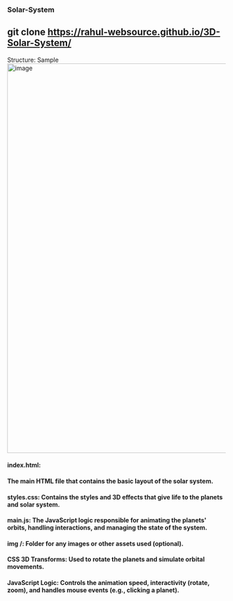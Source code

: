 ﻿### Solar-System

## git clone https://rahul-websource.github.io/3D-Solar-System/

Structure:
Sample <img width="1287" height="897" alt="image" src="https://github.com/user-attachments/assets/71a7e520-3f18-4ba6-a8bf-0aa9364ea1dc" />

#### index.html: 
#### The main HTML file that contains the basic layout of the solar system.
#### styles.css: Contains the styles and 3D effects that give life to the planets and solar system.
#### main.js: The JavaScript logic responsible for animating the planets' orbits, handling interactions, and managing the state of the system.
#### img /: Folder for any images or other assets used (optional).
#### CSS 3D Transforms: Used to rotate the planets and simulate orbital movements.

#### JavaScript Logic: Controls the animation speed, interactivity (rotate, zoom), and handles mouse events (e.g., clicking a planet).




